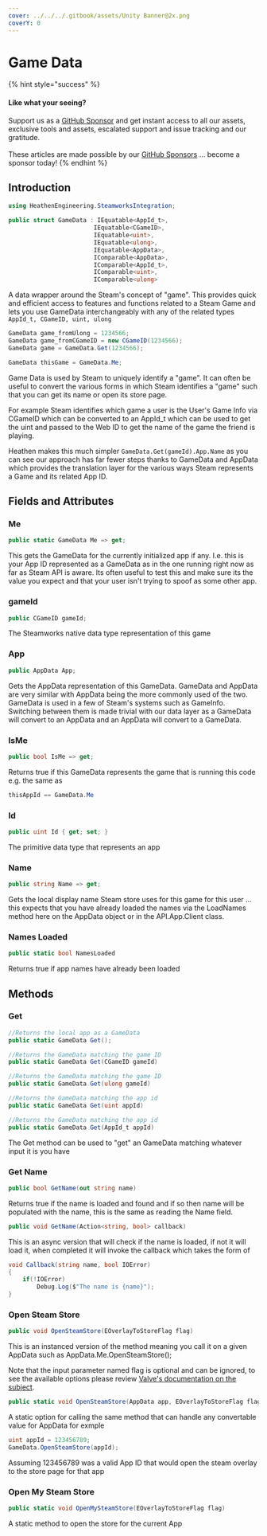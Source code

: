 ```yaml
---
cover: ../../../.gitbook/assets/Unity Banner@2x.png
coverY: 0
---
```


# Game Data

{% hint style="success" %}
#### Like what your seeing?

Support us as a [GitHub Sponsor](../../../become-a-sponsor/) and get instant access to all our assets, exclusive tools and assets, escalated support and issue tracking and our gratitude.\
\
These articles are made possible by our [GitHub Sponsors](../../../become-a-sponsor/) ... become a sponsor today!
{% endhint %}

## Introduction

```csharp
using HeathenEngineering.SteamworksIntegration;
```

```csharp
public struct GameData : IEquatable<AppId_t>, 
                        IEquatable<CGameID>, 
                        IEquatable<uint>, 
                        IEquatable<ulong>, 
                        IEquatable<AppData>, 
                        IComparable<AppData>, 
                        IComparable<AppId_t>, 
                        IComparable<uint>, 
                        IComparable<ulong>
```

A data wrapper around the Steam's concept of "game". This provides quick and efficient access to features and functions related to a Steam Game and lets you use GameData interchangeably with any of the related types `AppId_t, CGameID, uint, ulong`

```csharp
GameData game_fromUlong = 1234566;
GameData game_fromCGameID = new CGameID(1234566);
GameData game = GameData.Get(1234566);

GameData thisGame = GameData.Me;
```

Game Data is used by Steam to uniquely identify a "game". It can often be useful to convert the various forms in which Steam identifies a "game" such that you can get its name or open its store page.&#x20;

For example Steam identifies which game a user is the User's Game Info via CGameID which can be converted to an AppId\_t which can be used to get the uint and passed to the Web ID to get the name of the game the friend is playing.

Heathen makes this much simpler `GameData.Get(gameId).App.Name` as you can see our approach has far fewer steps thanks to GameData and AppData which provides the translation layer for the various ways Steam represents a Game and its related App ID.

## Fields and Attributes

### Me

```csharp
public static GameData Me => get;
```

This gets the GameData for the currently initialized app if any. I.e. this is your App ID represented as a GameData as in the one running right now as far as Steam API is aware. Its often useful to test this and make sure its the value you expect and that your user isn't trying to spoof as some other app.

### gameId

```csharp
public CGameID gameId;
```

The Steamworks native data type representation of this game

### App

```csharp
public AppData App;
```

Gets the AppData representation of this GameData. GameData and AppData are very similar with AppData being the more commonly used of the two. GameData is used in a few of Steam's systems such as GameInfo. Switching between them is made trivial with our data layer as a GameData will convert to an AppData and an AppData will convert to a GameData.

### IsMe

```csharp
public bool IsMe => get;
```

Returns true if this GameData represents the game that is running this code e.g. the same as

```csharp
thisAppId == GameData.Me
```

### Id

```csharp
public uint Id { get; set; }
```

The primitive data type that represents an app

### Name

```csharp
public string Name => get;
```

Gets the local display name Steam store uses for this game for this user ... this expects that you have already loaded the names via the LoadNames method here on the AppData object or in the API.App.Client class.

### Names Loaded

```csharp
public static bool NamesLoaded
```

Returns true if app names have already been loaded

## Methods

### Get

```csharp
//Returns the local app as a GameData
public static GameData Get();

//Returns the GameData matching the game ID
public static GameData Get(CGameID gameId)

//Returns the GameData matching the game ID
public static GameData Get(ulong gameId)

//Returns the GameData matching the app id
public static GameData Get(uint appId)

//Returns the GameData matching the app id
public static GameData Get(AppId_t appId)
```

The Get method can be used to "get" an GameData matching whatever input it is you have

### Get Name

```csharp
public bool GetName(out string name)
```

Returns true if the name is loaded and found and if so then name will be populated with the name, this is the same as reading the Name field.

```csharp
public void GetName(Action<string, bool> callback)
```

This is an async version that will check if the name is loaded, if not it will load it, when completed it will invoke the callback which takes the form of

```csharp
void Callback(string name, bool IOError)
{
    if(!IOError)
        Debug.Log($"The name is {name}");
}
```

### Open Steam Store

```csharp
public void OpenSteamStore(EOverlayToStoreFlag flag)
```

This is an instanced version of the method meaning you call it on a given AppData such as AppData.Me.OpenSteamStore();

Note that the input parameter named flag is optional and can be ignored, to see the available options please review [Valve's documentation on the subject](https://partner.steamgames.com/doc/api/ISteamFriends#EOverlayToStoreFlag).

```csharp
public static void OpenSteamStore(AppData app, EOverlayToStoreFlag flag)
```

A static option for calling the same method that can handle any convertable value for AppData for exmple

```csharp
uint appId = 123456789;
GameData.OpenSteamStore(appId);
```

Assuming 123456789 was a valid App ID that would open the steam overlay to the store page for that app

### Open My Steam Store

```csharp
public static void OpenMySteamStore(EOverlayToStoreFlag flag)
```

A static method to open the store for the current App
